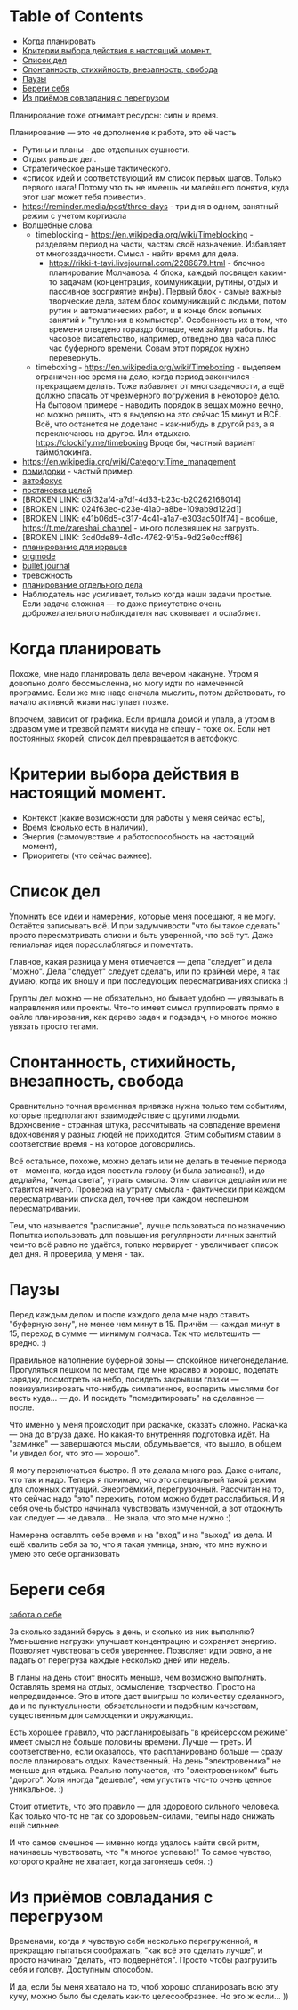 
# Table of Contents

-   [Когда планировать](#orgcca59b3)
-   [Критерии выбора действия в настоящий момент.](#org633c62a)
-   [Список дел](#org6579994)
-   [Спонтанность, стихийность, внезапность, свобода](#org39496dc)
-   [Паузы](#org4761819)
-   [Береги себя](#orgd3e06d9)
-   [Из приёмов совладания с перегрузом](#org893df8c)

<div class="preview" id="org573353c">

</div>

Планирование тоже отнимает ресурсы: силы и время.

Планирование — это не дополнение к работе, это её часть

-   Рутины и планы - две отдельных сущности.
-   Отдых раньше дел.
-   Стратегическое раньше тактического.
-   «список идей и соответствующий им список первых шагов. Только первого шага! Потому что ты не имеешь ни малейшего понятия, куда этот шаг может тебя привести».
-   <https://reminder.media/post/three-days> - три дня в одном, занятный режим с учетом кортизола
-   Волшебные слова:
    -   timeblocking - <https://en.wikipedia.org/wiki/Timeblocking> - разделяем период на части, частям своё назначение. Избавляет от многозадачности. Смысл - найти время для дела.
        -   <https://rikki-t-tavi.livejournal.com/2286879.html> - блочное планирование Молчанова. 4 блока, каждый посвящен каким-то задачам (концентрация, коммуникации, рутины, отдых и пассивное восприятие инфы). Первый блок - самые важные творческие дела, затем блок коммуникаций с людьми, потом рутин и автоматических работ, и в конце блок вольных занятий и "тупления в компьютер". Особенность их в  том, что времени отведено гораздо больше, чем займут работы. На часовое писательство, например, отведено два часа плюс час буферного времени. Совам этот порядок нужно перевернуть.
    -   timeboxing - <https://en.wikipedia.org/wiki/Timeboxing> - выделяем ограниченное время на дело, когда период закончился - прекращаем делать. Тоже избавляет от многозадачности, а ещё должно спасать от чрезмерного погружения в некоторое дело. На бытовом примере - наводить порядок в вещах можно вечно, но можно решить, что я выделяю на это сейчас 15 минут и ВСЁ. Всё, что останется не доделано - как-нибудь в другой раз, а я переключаюсь на другое. Или отдыхаю.  <https://clockify.me/timeboxing> Вроде бы, частный вариант таймблокинга.
-   <https://en.wikipedia.org/wiki/Category:Time_management>
-   [помидорки](../20210916+/20211030192622-pomodoro.publ.md) - частый пример.
-   [автофокус](20210523135831-автофокус.publ.md)
-   [постановка целей](20201125235900-постановка_целеи.md)
-   [BROKEN LINK: d3f32af4-a7df-4d33-b23c-b20262168014]
-   [BROKEN LINK: 024f63ec-d23e-41a0-a8be-109ab9d122d1]
-   [BROKEN LINK: e41b06d5-c317-4c41-a1a7-e303ac501f74] - вообще, <https://t.me/zareshai_channel> - много полезняшек на загрузть.
-   [BROKEN LINK: 3cd0de89-4d1c-4762-915a-9d23e0ccff86]
-   [планирование для иррацев](20210510123501-планирование_для_иррацев.md)
-   [orgmode](../computer/emacs/20200830182647-orgmode.publ.md)
-   [bullet journal](20200905235900-bullet_journal.publ.md)
-   [тревожность](../psy/20210531105632-тревожность.md)
-   [планирование отдельного дела](../20220101/20220106051233-планирование_отдельного_дела.md)
-   Наблюдатель нас усиливает, только когда наши задачи простые. Если задача сложная — то даже присутствие очень доброжелательного наблюдателя нас сковывает и ослабляет.


<a id="orgcca59b3"></a>

# Когда планировать

Похоже, мне надо планировать дела вечером накануне. Утром я довольно долго бессмысленна, но могу идти по намеченной программе. Если же мне надо сначала мыслить, потом действовать, то начало активной жизни наступает позже.

Впрочем, зависит от графика. Если пришла домой и упала, а утром в здравом уме и трезвой памяти никуда не спешу - тоже ок. Если нет постоянных якорей, список дел превращается в автофокус. 


<a id="org633c62a"></a>

# Критерии выбора действия в настоящий момент.

-   Контекст (какие возможности для работы у меня сейчас есть),
-   Время (сколько есть в наличии),
-   Энергия (самочувствие и работоспособность на настоящий момент),
-   Приоритеты (что сейчас важнее).


<a id="org6579994"></a>

# Список дел

Упомнить все идеи и намерения, которые меня посещают, я не могу. Остаётся записывать всё. И при задумчивости "что бы такое сделать" просто пересматривать списки и быть уверенной, что всё тут. Даже гениальная идея порасслабляться и помечтать.

Главное, какая разница у меня отмечается — дела "следует" и дела "можно". Дела "следует" следует сделать, или по крайней мере, я так думаю, когда их вношу и при последующих пересматриваниях списка :)

Группы дел можно — не обязательно, но бывает удобно — увязывать в направления или проекты. Что-то имеет смысл группировать прямо в файле планирования, как дерево задач и подзадач, но многое можно увязать просто тегами.


<a id="org39496dc"></a>

# Спонтанность, стихийность, внезапность, свобода

Сравнительно точная временная привязка нужна только тем событиям, которые предполагают взаимодействие с другими людьми. Вдохновение - странная штука, рассчитывать на совпадение времени вдохновения у разных людей не приходится. Этим событиям ставим в соответствие время - на которое договорились.

Всё остальное, похоже, можно делать или не делать в течение периода от - момента, когда идея посетила голову (и была записана!), и до - дедлайна, "конца света", утраты смысла. Этим ставится дедлайн или не ставится ничего. Проверка на утрату смысла - фактически при каждом пересматривании списка дел, точнее при каждом неспешном пересматривании.

Тем, что называется "расписание", лучше пользоваться по назначению. Попытка использовать для повышения регулярности личных занятий чем-то всё равно не удаётся, только нервирует - увеличивает список дел дня. Я проверила, у меня - так.


<a id="org4761819"></a>

# Паузы

Перед каждым делом и после каждого дела мне надо ставить "буферную зону", не менее чем минут в 15. Причём — каждая минут в 15, переход в сумме — минимум полчаса. Так что мельтешить — вредно. :)

Правильное наполнение буферной зоны — спокойное ничегонеделание. Прогуляться пешком по местам, где мне красиво и хорошо, поделать зарядку, посмотреть на небо, посидеть закрывши глазки — повизуализировать что-нибудь симпатичное, воспарить мыслями бог весть куда&#x2026; — до. И посидеть "помедитировать" на сделанное — после.

Что именно у меня происходит при раскачке, сказать сложно. Раскачка — она до вгруза даже. Но какая-то внутренняя подготовка идёт. На "заминке" — завершаются мысли, обдумывается, что вышло, в общем "и увидел бог, что это — хорошо".

Я могу переключаться быстро. Я это делала много раз. Даже считала, что так и надо. Теперь я понимаю, что это специальный такой режим для сложных ситуаций. Энергоёмкий, перегрузочный. Рассчитан на то, что сейчас надо "это" пережить, потом можно будет расслабиться. И я себя очень быстро начинала чувствовать измученной, а вот отдохнуть как следует — не давала&#x2026; Не знала, что это мне нужно :)

Намерена оставлять себе время и на "вход" и на "выход" из дела. И ещё хвалить себя за то, что я такая умница, знаю, что мне нужно и умею это себе организовать


<a id="orgd3e06d9"></a>

# Береги себя

[забота о себе](../selfrelations/20200816235900-забота_о_себе.md)

За сколько заданий берусь в день, и сколько из них выполняю? Уменьшение нагрузки улучшает концентрацию и сохраняет энергию. Позволяет чувствовать себя увереннее. Позволяет идти ровно, а не падать от перегруза каждые несколько дней или недель.

В планы на день стоит вносить меньше, чем возможно выполнить. Оставлять время на отдых, осмысление, творчество. Просто на непредвиденное. Это в итоге даст выигрыш по количеству сделанного, да и по пунктуальности, обязательности и подобным качествам, существенным для самооценки и окружающих.

Есть хорошее правило, что распланировывать "в крейсерском режиме" имеет смысл не больше половины времени. Лучше — треть. И соответственно, если оказалось, что распланировано больше — сразу после планировать отдых. Качественный. На день "электровеника" не меньше дня отдыха. Реально получается, что "электровеником" быть "дорого". Хотя иногда "дешевле", чем упустить что-то очень ценное уникальное. :)

Стоит отметить, что это правило — для здорового сильного человека. Как только что-то не так со здоровьем-силами, темпы надо снижать ещё сильнее.

И что самое смешное — именно когда удалось найти свой ритм, начинаешь чувствовать, что "я многое успеваю!" То самое чувство, которого крайне не хватает, когда загоняешь себя. :)


<a id="org893df8c"></a>

# Из приёмов совладания с перегрузом

Временами, когда я чувствую себя несколько перегруженной, я прекращаю пытаться соображать, "как всё это сделать лучше", и просто начинаю "делать, что подвернётся". Просто чтобы разгрузить себя и голову. Доступным способом.

И да, если бы меня хватало на то, чтоб хорошо спланировать всю эту кучу, можно было бы сделать как-то целесообразнее. Но это ж если&#x2026; ))

